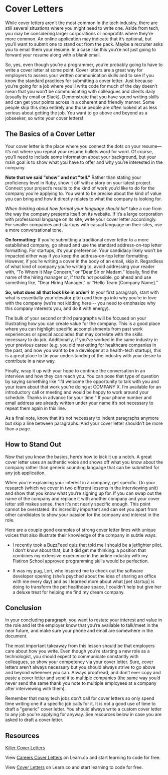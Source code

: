 # Cover Letters

While cover letters aren’t the most common in the tech industry, there are still several situations where you might need to write one. Aside from tech, you may be considering larger corporations or nonprofits where they’re more common. An online application may indicate that it’s optional, but you’ll want to submit one to stand out from the pack. Maybe a recruiter asks you to email them your resume. In a case like this you’re not just going to forward your resume along with a blank email. 

So, yes, even though you’re a programmer, you’re probably going to have to write a cover letter at some point. Cover letters are a great way for employers to assess your written communication skills and to see if you know the standard practices for submitting a cover letter. Just because you’re going for a job where you’ll write code for much of the day doesn’t mean that you won’t be communicating with colleagues and clients daily (usually by email or Slack). Demonstrate that you have sound writing skills and can get your points across in a coherent and friendly manner. Some people skip this step entirely and those people are often looked at as less serious about getting the job. You want to go above and beyond as a jobseeker, so write your cover letters!  

## The Basics of a Cover Letter

Your cover letter is the place where you connect the dots on your resume—it’s not where you repeat your resume bullets word for word. Of course, you’ll need to include some information about your background, but your main goal is to show what you have to offer and why you’re interested in the company.

**Note that we said "show" and not "tell."** Rather than stating your proficiency level in Ruby, show it off with a story on your latest project. Connect your project’s results to the kind of work you’d like to do for the company you’re applying to. You want to be precise about the kind of value you can bring and how it directly relates to what the company is looking for.

*When thinking about how formal your language should be** take a cue from the way the company presents itself on its website. If it’s a large corporation with professional language on its site, write your cover letter accordingly. For smaller companies and startups with casual language on their sites, use a more conversational tone.

**On formatting:** If you’re submitting a traditional cover letter to a more established company, go ahead and use the standard address-on-top letter formatting. For startups, it’s your preference. Your candidacy likely won’t be impacted either way if you keep the address-on-top letter formatting. However, if you’re writing a cover in the body of an email, skip it. Regardless of what kind of company you’re writing to, avoid addressing your reader with, “To Whom It May Concern,” or “Dear Sir or Madam.” Ideally, find the name of the hiring manager or, if that’s not possible, go ahead and use something like, “Dear Hiring Manager,” or “Hello Team [Company Name].” 

**So, what does all that look like in order?** In your first paragraph, start with what is essentially your elevator pitch and then go into why you’re in love with the company (we’re not kidding here -- you need to emphasize why this company interests you, and do it with energy). 

The bulk of your second or third paragraphs will be focused on your illustrating how you can create value for the company. This is a good place where you can highlight specific accomplishments from past work experiences or special accolades that may correlate with the skills necessary to do job. Additionally, if you’ve worked in the same industry in your previous career (e.g. you did marketing for healthcare companies in the past, and now you want to be a developer at a health-tech startup), this is a great place to tie your understanding of the industry with your desire to contribute in a new way.

Finally, wrap it up with your hope to continue the conversation in an interview and how they can reach you. You can pose that type of question by saying something like “I’d welcome the opportunity to talk with you and your team about that work you’re doing at COMPANY X. I’m available for an introductory call or meeting and would be happy to work around your schedule. Thanks in advance for your time.“ If your phone number and email address are already written under your name it’s not necessary to repeat them again in this line. 

As a final note, know that it’s not necessary to indent paragraphs anymore but skip a line between paragraphs. And your cover letter shouldn’t be more than a page. 

## How to Stand Out

Now that you know the basics, here’s how to kick it up a notch. A great cover letter uses an authentic voice and shows off what you know about the company rather than generic sounding language that can be submitted for any job application. 

When you’re explaining your interest in a company, get specific. Do your research (which we cover in two different lessons in the interviewing unit) and show that you know what you’re signing up for. If you can swap out the name of the company and replace it with another company and your cover letter still makes sense, then it’s not nearly specific enough. This point cannot be overstated: it’s incredibly important and can set you apart from other candidates to show your passion for the company and interest in the role.

Here are a couple good examples of strong cover letter lines with unique voices that also illustrate their knowledge of the company in subtle ways:

* I recently took a BuzzFeed quiz that told me I should be a jetfighter pilot. I don’t know about that, but it did get me thinking: a position that combines my extensive experience in the airline industry with my Flatiron School approved programming skills would be perfection.

* It was my pug, Lori, who inspired me to check out the software developer opening (she’s psyched about the idea of sharing an office with me every day) and as I learned more about what [pet startup] is doing to transform the pet healthcare space, I couldn’t help but give her a deluxe treat for helping me find my dream company.

## Conclusion 

In your concluding paragraph, you want to restate your interest and value in the role and let the employer know that you’re available to talk/meet in the near future, and make sure your phone and email are somewhere in the document. 

The most important takeaway from this lesson should be that employers care about how you write. Even though you’re starting a new role as a technologist, you should expect to communicate constantly with colleagues, so show your competency via your cover letter.  Sure, cover letters aren’t always necessary but you should always strive to go above and beyond whenever you can. Always proofread, and don’t ever copy and paste a cover letter and send it to multiple companies (the same way you’d never send the same thank you note to multiple employees at a company after interviewing with them). 

Remember that many tech jobs don't call for cover letters so only spend time writing one if a specific job calls for it. It is not a good use of time to draft a "generic" cover letter. You should always write a custom cover letter to any job you're applying for anyway. See resources below in case you are asked to draft a cover letter.

## Resources

[Killer Cover Letters](http://www.levo.com/articles/skills/killer-cover-letters-startup-edition)

<p data-visibility='hidden'>View <a href='https://learn.co/lessons/careers-cover-letters'>Careers Cover Letters</a> on Learn.co and start learning to code for free.</p>

<p class='util--hide'>View <a href='https://learn.co/lessons/careers-cover-letters'>Cover Letters</a> on Learn.co and start learning to code for free.</p>
